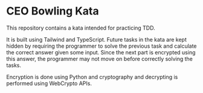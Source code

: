 # CEO Bowling Kata
This repository contains a kata intended for practicing TDD.

It is built using Tailwind and TypeScript. Future tasks in the kata are kept hidden by requiring the programmer to
solve the previous task and calculate the correct answer given some input. Since the next part is encrypted using
this answer, the programmer may not move on before correctly solving the tasks.

Encryption is done using Python and cryptography and decrypting is performed using WebCrypto APIs.

